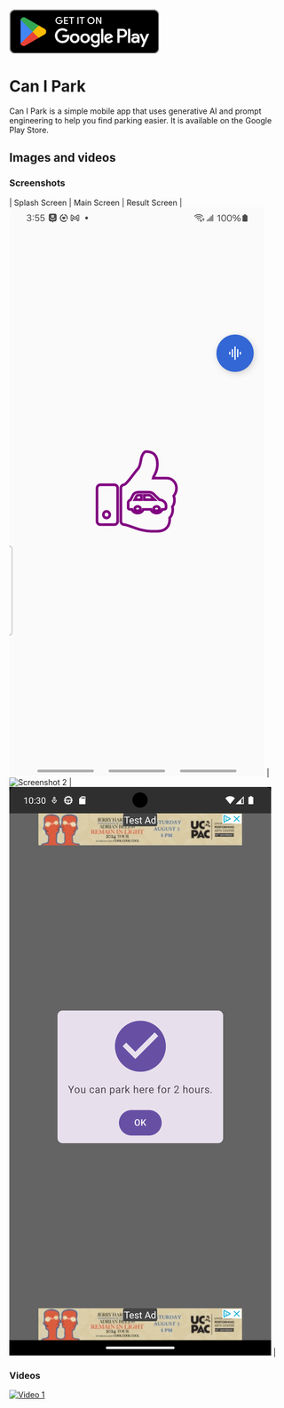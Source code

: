 <a href="https://play.google.com/store/apps/details?id=com.rdugue.canipark">
  <img alt="Android app on Google Play"
       src="/shared/src/commonMain/resources/play_badge.png" />
</a>

# Can I Park
Can I Park is a simple mobile app that uses generative AI and prompt engineering to help you find 
parking easier. It is available on the Google Play Store.
## Images and videos
### Screenshots
| Splash Screen | Main Screen | Result Screen |
![Screenshot 1](/shared/src/commonMain/resources/splash.png) | ![Screenshot 2](/shared/src/commonMain/resources/main_screen.png) | ![Screenshot 3](/shared/src/commonMain/resources/result_screen.png) |
### Videos
[![Video 1](/images/screenshots/video_1.png)](https://www.youtube.com/watch?v=3Q3z1vz3J8k)
